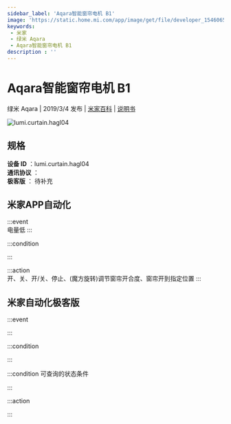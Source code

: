 ```yaml
---
sidebar_label: 'Aqara智能窗帘电机 B1'
image: 'https://static.home.mi.com/app/image/get/file/developer_1546065664myzm9yfd.png'
keywords: 
 - 米家
 - 绿米 Aqara
 - Aqara智能窗帘电机 B1
description : ''
---
```

# Aqara智能窗帘电机 B1

绿米 Aqara | 2019/3/4 发布 | [米家百科](https://home.mi.com/webapp/content/baike/product/index.html?model=lumi.curtain.hagl04) | [说明书](https://home.mi.com/views/introduction.html?model=lumi.curtain.hagl04&region=cn)

![lumi.curtain.hagl04](https://static.home.mi.com/app/image/get/file/developer_1546065664myzm9yfd.png)

## 规格  
> 
**设备 ID** ：lumi.curtain.hagl04  
**通讯协议** ：  
**极客版**  ： 待补充 


## 米家APP自动化  

:::event  
电量低
:::

:::condition  

:::

:::action   
开、关、开/关、停止、(魔方旋转)调节窗帘开合度、窗帘开到指定位置
:::

## 米家自动化极客版  

:::event  

:::

:::condition  

:::

:::condition 可查询的状态条件  

:::

:::action  

:::

        
